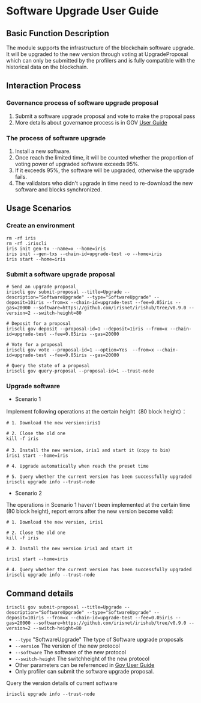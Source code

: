# Software Upgrade User Guide

## Basic Function Description

The module supports the infrastructure of the blockchain software upgrade. It will be upgraded to the new version through voting at UpgradeProposal which can only be submitted by the profilers and is fully compatible with the historical data on the blockchain.

## Interaction Process

###  Governance process of software upgrade proposal
1. Submit a software upgrade proposal and vote to make the proposal pass
2. More details about governance process is in GOV [User Guide](governance.md)

### The process of software upgrade   
1. Install a new software.
2. Once reach the limited time, it will be counted whether the proportion of voting power of upgraded software exceeds 95%.
3. If it exceeds 95%, the software will be upgraded, otherwise the upgrade fails.
4. The validators who didn't upgrade in time need to re-download the new software and blocks synchronized.

## Usage Scenarios

### Create an environment

```
rm -rf iris                                                                         
rm -rf .iriscli
iris init gen-tx --name=x --home=iris
iris init --gen-txs --chain-id=upgrade-test -o --home=iris
iris start --home=iris
```

### Submit a software upgrade proposal

```
# Send an upgrade proposal
iriscli gov submit-proposal --title=Upgrade --description="SoftwareUpgrade" --type="SoftwareUpgrade" --deposit=10iris --from=x --chain-id=upgrade-test --fee=0.05iris --gas=20000 --software=https://github.com/irisnet/irishub/tree/v0.9.0 --version=2 --switch-height=80

# Deposit for a proposal
iriscli gov deposit --proposal-id=1 --deposit=1iris --from=x --chain-id=upgrade-test --fee=0.05iris --gas=20000

# Vote for a proposal
iriscli gov vote --proposal-id=1 --option=Yes  --from=x --chain-id=upgrade-test --fee=0.05iris --gas=20000

# Query the state of a proposal
iriscli gov query-proposal --proposal-id=1 --trust-node
```

### Upgrade software

* Scenario 1

Implement following operations at the certain height（80 block height）：

```
# 1. Download the new version:iris1

# 2. Close the old one
kill -f iris

# 3. Install the new version，iris1 and start it（copy to bin）
iris1 start --home=iris

# 4. Upgrade automatically when reach the preset time

# 5. Query whether the current version has been successfully upgraded
iriscli upgrade info --trust-node
```

* Scenario 2

The operations in Scenario 1 haven't been implemented at the certain time (80 block height), report errors after the new version become valid:

```
# 1. Download the new version, iris1

# 2. Close the old one
kill -f iris

# 3. Install the new version iris1 and start it 

iris1 start --home=iris

# 4. Query whether the current version has been successfully upgraded
iriscli upgrade info --trust-node
```

## Command details

```
iriscli gov submit-proposal --title=Upgrade --description="SoftwareUpgrade" --type="SoftwareUpgrade" --deposit=10iris --from=x --chain-id=upgrade-test --fee=0.05iris --gas=20000 --software=https://github.com/irisnet/irishub/tree/v0.9.0 --version=2 --switch-height=80
```

* `--type`  "SoftwareUpgrade" The type of Software upgrade proposals
* `--version`  The version of the new protocol
* `--software`  The software of the new protocol
* `--switch-height` The switchheight of the new protocol
* Other parameters can be referrenced in [Gov User Guide](governance.md)
* Only profiler can submit the software upgrade proposal.

Query the version details of current software 

```
iriscli upgrade info --trust-node
```


